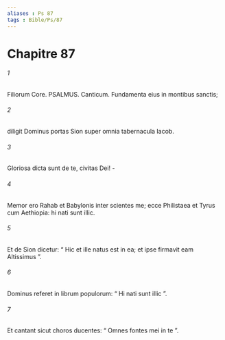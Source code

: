 ```yaml
---
aliases : Ps 87
tags : Bible/Ps/87
---
```


# Chapitre 87

###### 1
Filiorum Core. PSALMUS. Canticum. Fundamenta eius in montibus sanctis;
###### 2
diligit Dominus portas Sion super omnia tabernacula Iacob.
###### 3
Gloriosa dicta sunt de te, civitas Dei! -
###### 4
Memor ero Rahab et Babylonis inter scientes me; ecce Philistaea et Tyrus cum Aethiopia: hi nati sunt illic.
###### 5
Et de Sion dicetur: “ Hic et ille natus est in ea; et ipse firmavit eam Altissimus ”.
###### 6
Dominus referet in librum populorum: “ Hi nati sunt illic ”.
###### 7
Et cantant sicut choros ducentes: “ Omnes fontes mei in te ”.
